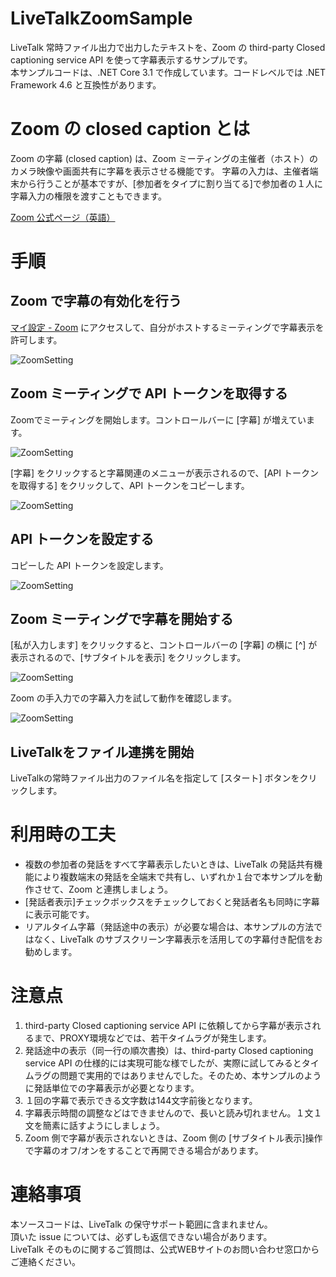 # LiveTalkZoomSample
LiveTalk 常時ファイル出力で出力したテキストを、Zoom の third-party Closed captioning service API を使って字幕表示するサンプルです。  
本サンプルコードは、.NET Core 3.1 で作成しています。コードレベルでは .NET Framework 4.6 と互換性があります。

# Zoom の closed caption とは
Zoom の字幕 (closed caption) は、Zoom ミーティングの主催者（ホスト）のカメラ映像や画面共有に字幕を表示させる機能です。
字幕の入力は、主催者端末から行うことが基本ですが、[参加者をタイプに割り当てる]で参加者の１人に字幕入力の権限を渡すこともできます。

[Zoom 公式ページ（英語）](https://support.zoom.us/hc/en-us/articles/207279736-Getting-Started-with-Closed-Captioning) 

# 手順
## Zoom で字幕の有効化を行う
[マイ設定 - Zoom](https://zoom.us/profile/setting) にアクセスして、自分がホストするミーティングで字幕表示を許可します。

![ZoomSetting](https://github.com/FujitsuSSL-LiveTalk/LiveTalkZoomSample/blob/images/Zoom01.png)

## Zoom ミーティングで API トークンを取得する
Zoomでミーティングを開始します。コントロールバーに [字幕] が増えています。

![ZoomSetting](https://github.com/FujitsuSSL-LiveTalk/LiveTalkZoomSample/blob/images/Zoom02.png)

[字幕] をクリックすると字幕関連のメニューが表示されるので、[API トークンを取得する] をクリックして、API トークンをコピーします。

![ZoomSetting](https://github.com/FujitsuSSL-LiveTalk/LiveTalkZoomSample/blob/images/Zoom03.png)

## API トークンを設定する
コピーした API トークンを設定します。

![ZoomSetting](https://github.com/FujitsuSSL-LiveTalk/LiveTalkZoomSample/blob/images/Zoom04.png)

## Zoom ミーティングで字幕を開始する
[私が入力します] をクリックすると、コントロールバーの [字幕] の横に [^] が表示されるので、[サブタイトルを表示] をクリックします。

![ZoomSetting](https://github.com/FujitsuSSL-LiveTalk/LiveTalkZoomSample/blob/images/Zoom05.png)

Zoom の手入力での字幕入力を試して動作を確認します。

![ZoomSetting](https://github.com/FujitsuSSL-LiveTalk/LiveTalkZoomSample/blob/images/Zoom06.png)

## LiveTalkをファイル連携を開始
LiveTalkの常時ファイル出力のファイル名を指定して [スタート] ボタンをクリックします。

# 利用時の工夫
- 複数の参加者の発話をすべて字幕表示したいときは、LiveTalk の発話共有機能により複数端末の発話を全端末で共有し、いずれか１台で本サンプルを動作させて、Zoom と連携しましょう。
- [発話者表示]チェックボックスをチェックしておくと発話者名も同時に字幕に表示可能です。
- リアルタイム字幕（発話途中の表示）が必要な場合は、本サンプルの方法ではなく、LiveTalk のサブスクリーン字幕表示を活用しての字幕付き配信をお勧めします。

# 注意点
1. third-party Closed captioning service API に依頼してから字幕が表示されるまで、PROXY環境などでは、若干タイムラグが発生します。
2. 発話途中の表示（同一行の順次書換）は、third-party Closed captioning service API の仕様的には実現可能な様でしたが、実際に試してみるとタイムラグの問題で実用的ではありませんでした。そのため、本サンプルのように発話単位での字幕表示が必要となります。
3. １回の字幕で表示できる文字数は144文字前後となります。
4. 字幕表示時間の調整などはできませんので、長いと読み切れません。１文１文を簡素に話すようにしましょう。
5. Zoom 側で字幕が表示されないときは、Zoom 側の [サブタイトル表示]操作で字幕のオフ/オンをすることで再開できる場合があります。

# 連絡事項
本ソースコードは、LiveTalk の保守サポート範囲に含まれません。  
頂いた issue については、必ずしも返信できない場合があります。  
LiveTalk そのものに関するご質問は、公式WEBサイトのお問い合わせ窓口からご連絡ください。